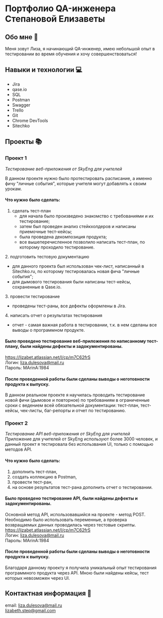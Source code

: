 # Портфолио QA-инженера Степановой Елизаветы

## Обо мне 👩

Меня зовут Лиза, я начинающий QA-инженер, имею небольшой опыт в тестировании во время обучения и хочу совершенствоваться!

## Навыки и технологии 💻

* Jira
* qase.io
* SQL
* Postman
* Swagger
* Trello
* Git
* Chrome DevTools
* Sitechko

## Проекты 📚

### Проект 1

*Тестирование веб-приложения от SkyEng для учителей*

В данном проекте нужно было протестировать расписание, а именно фичу "личные события", которые учителя могут добавлять к своим урокам.


#### Что нужно было сделать:
1. сделать тест-план
   - для начала было произведено знакомство с требованиями и их тестирование;
   - затем был проведен анализ стейкхолдеров и написаны приемочные тест-кейсы;
   - была проведена декомпозиция продукта;
   - все вышеперечисленное позволило написать тест-план, по которому проходило тестирование.

2️. подготовить тестовую документацию  
   - для данного проекта был использован чек-лист, написанный в Sitechko.ru, по которому тестировалась новая фича "личные события";
   - для дымового тестирования были написаны тест-кейсы, сохраненные в Qase.io.

3️. провести тестирование
   - проведены тест-раны, все дефекты оформлены в Jira.

4️. написать отчет о результатах тестирования
   - отчет - самая важная работа в тестировании, т.к. в нем сделаны все выводы о программном продукте.


#### Было проведено тестирование веб-приложения по написанному тест-плану, были найдены дефекты и задокументированы.  
https://lizabet.atlassian.net/l/cp/m7C62frS  
Логин: liza.dulesova@mail.ru  
Пароль: MArinA:1984


#### После проведенной работы были сделаны выводы о неготовности продукта к выпуску. 
В данном реальном проекте я научилась проводить тестирование новой фичи (дымовое и повторное) по требованиям в ограниченные сроки с ведением всей обязательной документации: тест-план, тест-кейсы, чек-листы, баг-репорты и отчет по тестированию.

### Проект 2

*Тестирование API веб-приложения от SkyEng для учителей*  
Приложение для учителей от SkyEng используют более 3000 человек, и данный проект я тестировала без использвания UI, только с помощью методов API.

#### Что нужно было сделать:
1. дополнить тест-план,
2. создать коллекцию в Postman,
3. провести тест-ран,
4. на основе результатов тест-рана дополнить отчет о тестировании.


#### Было проведено тестирование API, были найдены дефекты и задокументированы.   
Основной метод API, использовавшийся на проекте - метод POST. Необходимо было использовать переменные, а проверка возвращаемых данных проводилась через тестовые скрипты.  
https://lizabet.atlassian.net/l/cp/m7C62frS    
Логин: liza.dulesova@mail.ru    
Пароль: MArinA:1984  


#### После проведенной работы были сделаны выводы о неготовности продукта к выпуску.  
Благодаря данному проекту я получила уникальный опыт тестирования программного продукта через API. Мною были найдены кейсы, тест которых невозможен через UI.



## Контактная информация 📩
email: liza.dulesova@mail.ru  
       lizabeth.step@gmail.com
